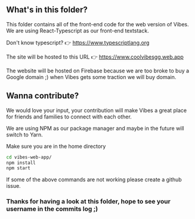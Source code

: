 ## What's in this folder?

This folder contains all of the front-end code for the web version of Vibes. We are using React-Typescript as our front-end textstack.

Don't know typescript? 👉 https://www.typescriptlang.org

The site will be hosted to this URL 👉 https://www.coolvibesgg.web.app

The website will be hosted on Firebase because we are too broke to buy a Google domain ;) when Vibes gets some traction we will buy domain.

## Wanna contribute?

We would love your input, your contribution will make Vibes a great place for friends and families to connect with each other.

We are using NPM as our package manager and maybe in the future will switch to Yarn.

Make sure you are in the home directory

```bash
cd vibes-web-app/ 
npm install 
npm start
```

If some of the above commands are not working please create a github issue.

### Thanks for having a look at this folder, hope to see your username in the commits log ;)
